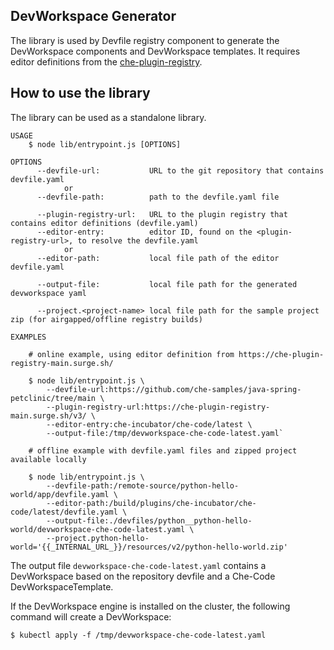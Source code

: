 ## DevWorkspace Generator
The library is used by Devfile registry component to generate the DevWorkspace components and DevWorkspace templates. It requires editor definitions from the 
[che-plugin-registry](https://github.com/eclipse-che/che-plugin-registry/).

## How to use the library
The library can be used as a standalone library.

```
USAGE
    $ node lib/entrypoint.js [OPTIONS]

OPTIONS
      --devfile-url:           URL to the git repository that contains devfile.yaml
            or
      --devfile-path:          path to the devfile.yaml file

      --plugin-registry-url:   URL to the plugin registry that contains editor definitions (devfile.yaml)
      --editor-entry:          editor ID, found on the <plugin-registry-url>, to resolve the devfile.yaml
            or
      --editor-path:           local file path of the editor devfile.yaml

      --output-file:           local file path for the generated devworkspace yaml 

      --project.<project-name> local file path for the sample project zip (for airgapped/offline registry builds)

EXAMPLES

    # online example, using editor definition from https://che-plugin-registry-main.surge.sh/

    $ node lib/entrypoint.js \
        --devfile-url:https://github.com/che-samples/java-spring-petclinic/tree/main \
        --plugin-registry-url:https://che-plugin-registry-main.surge.sh/v3/ \
        --editor-entry:che-incubator/che-code/latest \
        --output-file:/tmp/devworkspace-che-code-latest.yaml`

    # offline example with devfile.yaml files and zipped project available locally

    $ node lib/entrypoint.js \
        --devfile-path:/remote-source/python-hello-world/app/devfile.yaml \
        --editor-path:/build/plugins/che-incubator/che-code/latest/devfile.yaml \
        --output-file:./devfiles/python__python-hello-world/devworkspace-che-code-latest.yaml \
        --project.python-hello-world='{{_INTERNAL_URL_}}/resources/v2/python-hello-world.zip'

```

The output file `devworkspace-che-code-latest.yaml` contains a DevWorkspace based on the repository devfile and a Che-Code DevWorkspaceTemplate.

If the DevWorkspace engine is installed on the cluster, the following command will create a DevWorkspace:

`$ kubectl apply -f /tmp/devworkspace-che-code-latest.yaml`
